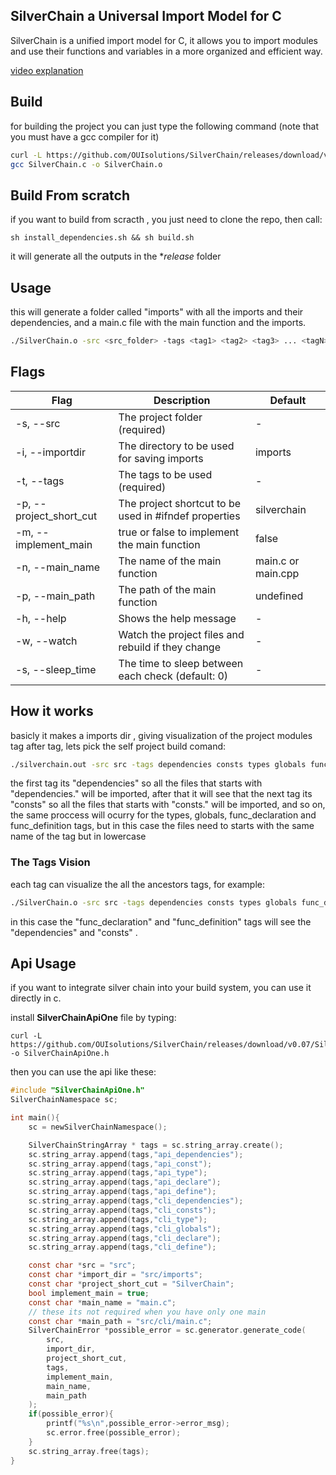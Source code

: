 
## SilverChain a Universal Import Model for C

SilverChain is a unified import model for C, it allows you to import modules and use their functions and variables in a more organized and efficient way.

[video explanation](https://www.youtube.com/watch?v=mU4QbZATKfo)

## Build
for building the project you can just type the following command (note that you must have a gcc compiler for it)
```bash
curl -L https://github.com/OUIsolutions/SilverChain/releases/download/v0.07/SilverChain.c -o SilverChain.c &&
gcc SilverChain.c -o SilverChain.o
```
## Build From scratch
if you want to build from scracth , you just need to clone the repo, then call:
```shell
sh install_dependencies.sh && sh build.sh
```
it will generate all the outputs in the **release* folder


##  Usage
this will generate a folder called "imports" with all the imports and their dependencies, and a main.c file with the main function and the imports.

```bash
./SilverChain.o -src <src_folder> -tags <tag1> <tag2> <tag3> ... <tagN>
```

## Flags

| Flag | Description | Default |
|------|-------------|---------|
| -s, --src | The project folder (required) | - |
| -i, --importdir | The directory to be used for saving imports | imports |
| -t, --tags | The tags to be used (required) | - |
| -p, --project_short_cut | The project shortcut to be used in #ifndef properties | silverchain |
| -m, --implement_main | true or false to implement the main function | false |
| -n, --main_name | The name of the main function | main.c or main.cpp |
| -p, --main_path | The path of the main function | undefined |
| -h, --help | Shows the help message | - |
| -w, --watch | Watch the project files and rebuild if they change | - |
| -s, --sleep_time | The time to sleep between each check (default: 0) | - |

## How it works
basicly it makes a imports dir , giving visualization of the project modules tag after tag, lets pick the self project build comand:


```bash
./silverchain.out -src src -tags dependencies consts types globals func_declaration func_definition
```
the first tag its "dependencies" so all the files that starts with "dependencies." will be imported, after that it will see that the next tag its "consts" so all the files that starts with "consts." will be imported, and so on, the same proccess will ocurry for the types, globals, func_declaration and func_definition tags, but in this case the files need to starts with the same name of the tag but in lowercase
### The Tags Vision
each tag can visualize the all the ancestors tags, for example:

```bash
./SilverChain.o -src src -tags dependencies consts types globals func_declaration func_definition
```

in this case the "func_declaration" and "func_definition" tags will see the "dependencies" and "consts" .

## Api Usage
if you want to integrate silver chain into your build system, you can use it
directly in c.

install **SilverChainApiOne** file by typing:
```shel
curl -L https://github.com/OUIsolutions/SilverChain/releases/download/v0.07/SilverChainApiOne.h -o SilverChainApiOne.h

```

then you can use the api like these:
```c
#include "SilverChainApiOne.h"
SilverChainNamespace sc;

int main(){
    sc = newSilverChainNamespace();

    SilverChainStringArray * tags = sc.string_array.create();
    sc.string_array.append(tags,"api_dependencies");
    sc.string_array.append(tags,"api_const");
    sc.string_array.append(tags,"api_type");
    sc.string_array.append(tags,"api_declare");
    sc.string_array.append(tags,"api_define");
    sc.string_array.append(tags,"cli_dependencies");
    sc.string_array.append(tags,"cli_consts");
    sc.string_array.append(tags,"cli_type");
    sc.string_array.append(tags,"cli_globals");
    sc.string_array.append(tags,"cli_declare");
    sc.string_array.append(tags,"cli_define");

    const char *src = "src";
    const char *import_dir = "src/imports";
    const char *project_short_cut = "SilverChain";
    bool implement_main = true;
    const char *main_name = "main.c";
    // these its not required when you have only one main
    const char *main_path = "src/cli/main.c";
    SilverChainError *possible_error = sc.generator.generate_code(
        src,
        import_dir,
        project_short_cut,
        tags,
        implement_main,
        main_name,
        main_path
    );
    if(possible_error){
        printf("%s\n",possible_error->error_msg);
        sc.error.free(possible_error);
    }
    sc.string_array.free(tags);
}

```

